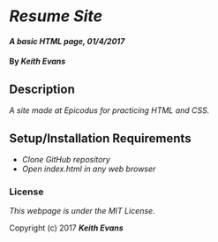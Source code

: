 # _Resume Site_

#### _A basic HTML page, 01/4/2017_

#### By _**Keith Evans**_

## Description

_A site made at Epicodus for practicing HTML and CSS._

## Setup/Installation Requirements

* _Clone GitHub repository_
* _Open index.html in any web browser_

### License

*This webpage is under the MIT License.*

Copyright (c) 2017 **_Keith Evans_**

